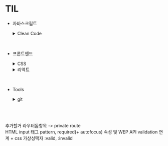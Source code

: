 # TIL

- 자바스크립트

  <details>
    <summary>Clean Code</summary>

  - [배열 메소드 사용팁](https://github.com/CSH111/TIL/blob/master/JavaScript/clean-code/array-method.md)
  - [forEach 메소드 break 시키기](https://github.com/CSH111/TIL/blob/master/JavaScript/clean-code/break-forEach.md)
  - [|| vs ??](https://github.com/CSH111/TIL/blob/master/JavaScript/clean-code/or-vs-nullish-coalescing.md)
  - [isNaN vs Number.isNaN](https://github.com/CSH111/TIL/blob/master/JavaScript/clean-code/number-isNaN.md)

  </details>

<br>

- 프론트엔드
  <details>
      <summary>CSS</summary>
    
     - [초기설정](https://github.com/CSH111/TIL/blob/master/Front-End/css/reset.md)

    <br>

   </details>

  <details>
    <summary>리액트</summary>

    <br>

    <details>
      <summary>리덕스</summary>
    
     - [리덕스 툴킷](https://github.com/CSH111/TIL/blob/master/Front-End/React/redux/redux-toolkit.md)
     - [리덕스 비동기](https://github.com/CSH111/TIL/blob/master/Front-End/React/redux/redux-toolkit-async.md)

    <br>

   </details>

    <details>
      <summary>스트럭쳐</summary>
    
    - [pages 폴더구조(index활용)](https://github.com/CSH111/TIL/blob/master/Front-End/React/structure/pages-with-index.md)

    <br>

   </details>

  ***

  - [이벤트 핸들러 네이밍](https://github.com/CSH111/TIL/blob/master/Front-End/React/naming-event-handler.md)
  - [삼항연산자의 대안](https://github.com/CSH111/TIL/blob/master/Front-End/React/ternary-operator.md)
  - [디바운싱 with useEffect](https://github.com/CSH111/TIL/blob/master/Front-End/React/useEffect-debouncing.md)
  - [state의 최신성 보장](https://github.com/CSH111/TIL/blob/master/Front-End/React/guarantee-latest.md)
  - [커스텀 컴포넌트의 ref](https://github.com/CSH111/TIL/blob/master/Front-End/React/forwardRef.md)
  - [reusable 폼 제작기(context 이용)](https://github.com/CSH111/TIL/blob/master/Front-End/React/reusable-form.md)
  - [레이아웃 by Route](https://github.com/CSH111/TIL/blob/master/Front-End/React/layout-with-router.md)
  - [글로벌 스타일 및 리셋](https://github.com/CSH111/TIL/blob/master/Front-End/React/default-global-style.md)

<br>

- Tools
  <details>
      <summary>git</summary>
    
     - [기본 명령어](https://github.com/CSH111/TIL/blob/master/Tools/git/git-basic.md)
     - [merge](https://github.com/CSH111/TIL/blob/master/Tools/git/merge.md)

    <br>

   </details>
  </details>

<br><br><br>
추가할거 라우터돔항목 -> private route  
HTML input 태그 pattern, required(+ autofocus) 속성 및 WEP API validation 연계 + css 가상성택자 :valid, :invalid
